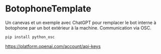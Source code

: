 # BotophoneTemplate

Un canevas et un exemple avec ChatGPT pour remplacer le bot interne à botophone par un bot extérieur à la machine.
Communication via OSC.

<code>pip install python_osc</code>

https://platform.openai.com/account/api-keys
